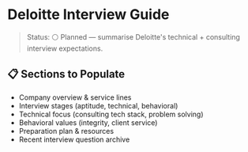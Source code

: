 # Deloitte Interview Guide

>Status: ⚪ Planned — summarise Deloitte's technical + consulting interview expectations.

## 📋 Sections to Populate

- Company overview & service lines
- Interview stages (aptitude, technical, behavioral)
- Technical focus (consulting tech stack, problem solving)
- Behavioral values (integrity, client service)
- Preparation plan & resources
- Recent interview question archive
